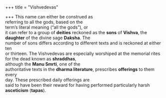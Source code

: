 +++
title = "Vishvedevas"

+++
This name can either be construed as  
referring to all the gods, based on the  
term’s literal meaning (“all the gods”), or  
it can refer to a group of **deities** reckoned as the **sons** of **Vishva**, the **daughter** of the divine sage **Daksha**. The  
number of sons differs according to different texts and is reckoned at either ten  
or thirteen. The Vishvedevas are especially worshiped at the memorial rites  
for the dead known as **shraddhas**,  
although the **Manu Smrti**, one of the  
authoritative texts in the **dharma literature**, prescribes **offerings** to them every  
day. These prescribed daily offerings are  
said to have been their reward for having performed particularly harsh **asceticism** (**tapas**).